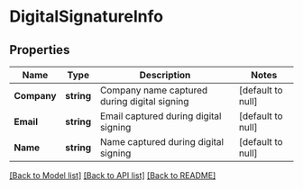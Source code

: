 # DigitalSignatureInfo

## Properties
Name | Type | Description | Notes
------------ | ------------- | ------------- | -------------
**Company** | **string** | Company name captured during digital signing | [default to null]
**Email** | **string** | Email captured during digital signing | [default to null]
**Name** | **string** | Name captured during digital signing | [default to null]

[[Back to Model list]](../README.md#documentation-for-models) [[Back to API list]](../README.md#documentation-for-api-endpoints) [[Back to README]](../README.md)


